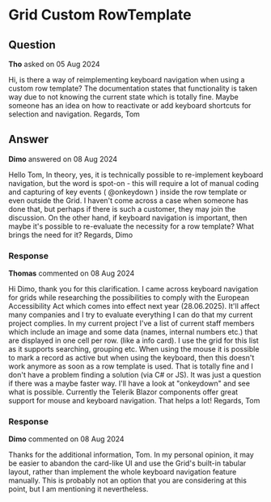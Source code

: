 # Grid Custom RowTemplate

## Question

**Tho** asked on 05 Aug 2024

Hi, is there a way of reimplementing keyboard navigation when using a custom row template? The documentation states that functionality is taken way due to not knowing the current state which is totally fine. Maybe someone has an idea on how to reactivate or add keyboard shortcuts for selection and navigation. Regards, Tom

## Answer

**Dimo** answered on 08 Aug 2024

Hello Tom, In theory, yes, it is technically possible to re-implement keyboard navigation, but the word is spot-on - this will require a lot of manual coding and capturing of key events ( @onkeydown ) inside the row template or even outside the Grid. I haven't come across a case when someone has done that, but perhaps if there is such a customer, they may join the discussion. On the other hand, if keyboard navigation is important, then maybe it's possible to re-evaluate the necessity for a row template? What brings the need for it? Regards, Dimo

### Response

**Thomas** commented on 08 Aug 2024

Hi Dimo, thank you for this clarification. I came across keyboard navigation for grids while researching the possibilities to comply with the European Accessibility Act which comes into effect next year (28.06.2025). It'll affect many companies and I try to evaluate everything I can do that my current project complies. In my current project I've a list of current staff members which include an image and some data (names, internal numbers etc.) that are displayed in one cell per row. (like a info card). I use the grid for this list as it supports searching, grouping etc. When using the mouse it is possible to mark a record as active but when using the keyboard, then this doesn't work anymore as soon as a row template is used. That is totally fine and I don't have a problem finding a solution (via C# or JS). It was just a question if there was a maybe faster way. I'll have a look at "onkeydown" and see what is possible. Currently the Telerik Blazor components offer great support for mouse and keyboard navigation. That helps a lot! Regards, Tom

### Response

**Dimo** commented on 08 Aug 2024

Thanks for the additional information, Tom. In my personal opinion, it may be easier to abandon the card-like UI and use the Grid's built-in tabular layout, rather than implement the whole keyboard navigation feature manually. This is probably not an option that you are considering at this point, but I am mentioning it nevertheless.
